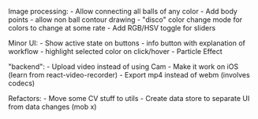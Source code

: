 
Image processing: 
	- Allow connecting all balls of any color
	- Add body points 
	- allow non ball contour drawing
	- "disco" color change mode for colors to change at some rate
	- Add RGB/HSV toggle for sliders

Minor UI:
	- Show active state on buttons
	- info button with explanation of workflow
	- highlight selected color on click/hover
	- Particle Effect

"backend":
	- Upload video instead of using Cam
	- Make it work on iOS (learn from react-video-recorder)
	- Export mp4 instead of webm (involves codecs)

Refactors:
	- Move some CV stuff to utils
	- Create data store to separate UI from data changes (mob x)

